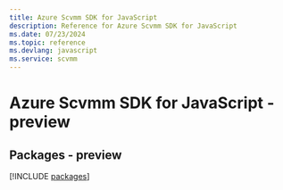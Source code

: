 ```yaml
---
title: Azure Scvmm SDK for JavaScript
description: Reference for Azure Scvmm SDK for JavaScript
ms.date: 07/23/2024
ms.topic: reference
ms.devlang: javascript
ms.service: scvmm
---
```

# Azure Scvmm SDK for JavaScript - preview
## Packages - preview
[!INCLUDE [packages](scvmm-index.md)]